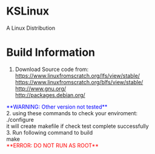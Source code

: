 # KSLinux
A Linux Distribution

Build Information
=================================
1. Download Source code from:<br/>
https://www.linuxfromscratch.org/lfs/view/stable/<br/>
https://www.linuxfromscratch.org/blfs/view/stable/<br/>
http://www.gnu.org/<br/>
http://packages.debian.org/<br/>
<font color="blue">
**WARNING: Other version not tested**
</font><br/>
2. using these commands to check your enviroment:<br/>
./configure<br/>
it will create makefile if check test complete successfully<br/>
3. Run following command to build<br/>
make<br/>
<font color="red">**ERROR: DO NOT RUN AS ROOT**</font>

